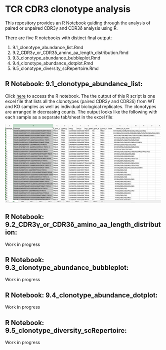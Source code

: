 # TCR CDR3 clonotype analysis

This repository provides an R Notebook guiding through the analysis of paired or unpaired CDR3γ and CDR3δ analysis using R.

There are five R notebooks with distinct final output: 
1. 9.1_clonotype_abundance_list.Rmd
2. 9.2_CDR3γ_or_CDR3δ_amino_aa_length_distribution.Rmd
3. 9.3_clonotype_abundance_bubbleplot.Rmd
4. 9.4_clonotype_abundance_dotplot.Rmd
5. 9.5_clonotype_diversity_scRepertoire.Rmd

## R Notebook: 9.1_clonotype_abundance_list: 
Click [here](/R_notebooks/9.1_clonotype_abundance_list.Rmd) to access the R notebook. The the output of this R script is one excel file that lists all the clonotypes (paired CDR3γ and CDR3δ) from WT and KO samples as well as individual biological replicates. The clonotypes are arranged in decreasing counts. The output looks like the following with each sample as a separate tab/sheet in the excel file:

<p align="center">
<img src="../figs/9_clonotype_list_excel_file.png" alt="9_clonotype_list_excel_file.png" width="700"/>
</p>


## R Notebook: 9.2_CDR3γ_or_CDR3δ_amino_aa_length_distribution:
Work in progress




## R Notebook: 9.3_clonotype_abundance_bubbleplot:

Work in progress

## R Notebook: 9.4_clonotype_abundance_dotplot:

Work in progress

## R Notebook: 9.5_clonotype_diversity_scRepertoire:

Work in progress
